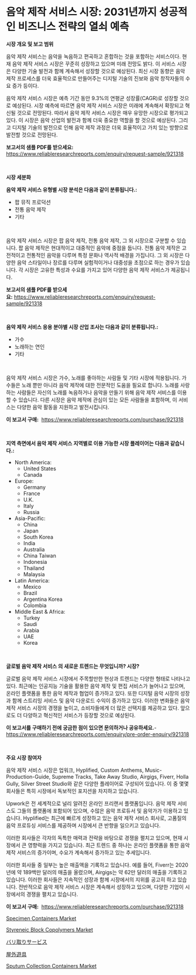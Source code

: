 <p><h1>음악 제작 서비스 시장: 2031년까지 성공적인 비즈니스 전략의 열쇠 예측</h1></p><p><strong>시장 개요 및 보고 범위</strong></p>
<p><p>음악 제작 서비스는 음악을 녹음하고 편곡하고 혼합하는 것을 포함하는 서비스이다. 현재 음악 제작 서비스 시장은 꾸준히 성장하고 있으며 미래 전망도 밝다. 이 서비스 시장은 다양한 기술 발전과 함께 계속해서 성장할 것으로 예상된다. 최신 시장 동향은 음악 제작 프로세스를 더욱 효율적으로 만들어주는 디지털 기술의 진보와 음악 창작자들의 수요 증가 등이다.</p><p>음악 제작 서비스 시장은 예측 기간 동안 9.3%의 연평균 성장률(CAGR)로 성장할 것으로 예상된다. 시장 예측에 따르면 음악 제작 서비스 시장은 미래에 계속해서 확장되고 혁신될 것으로 전망된다. 따라서 음악 제작 서비스 시장은 매우 유망한 시장으로 평가되고 있다. 이 시장은 음악 산업의 발전과 함께 더욱 중요한 역할을 할 것으로 예상된다. 그리고 디지털 기술의 발전으로 인해 음악 제작 과정은 더욱 효율적이고 가치 있는 방향으로 발전할 것으로 전망된다.</p></p>
<p><strong>보고서의 샘플 PDF를 받으세요:</strong> <a href="https://www.reliableresearchreports.com/enquiry/request-sample/921318">https://www.reliableresearchreports.com/enquiry/request-sample/921318</a></p>
<p>&nbsp;</p>
<p><strong>시장 세분화</strong></p>
<p><strong>음악 제작 서비스 유형별 시장 분석은 다음과 같이 분류됩니다.:</strong></p>
<p><ul><li>팝 뮤직 프로덕션</li><li>전통 음악 제작</li><li>기타</li></ul></p>
<p>&nbsp;</p>
<p><p>음악 제작 서비스 시장은 팝 음악 제작, 전통 음악 제작, 그 외 시장으로 구분할 수 있습니다. 팝 음악 제작은 현대적이고 대중적인 음악에 중점을 둡니다. 전통 음악 제작은 고전적이고 전통적인 음악을 다루며 특정 문화나 역사적 배경을 가집니다. 그 외 시장은 다양한 음악 스타일이나 장르를 다루며 실험적이거나 대중성을 초점으로 하는 경우가 있습니다. 각 시장은 고유한 특성과 수요를 가지고 있어 다양한 음악 제작 서비스가 제공됩니다.</p></p>
<p><strong>보고서의 샘플 PDF를 받으세요:</strong>&nbsp;<a href="https://www.reliableresearchreports.com/enquiry/request-sample/921318">https://www.reliableresearchreports.com/enquiry/request-sample/921318</a></p>
<p>&nbsp;</p>
<p><strong> 음악 제작 서비스 응용 분야별 시장 산업 조사는 다음과 같이 분류됩니다.:</strong></p>
<p><ul><li>가수</li><li>노래하는 연인</li><li>기타</li></ul></p>
<p>&nbsp;</p>
<p><p>음악 제작 서비스 시장은 가수, 노래를 좋아하는 사람들 및 기타 시장에 적용됩니다. 가수들은 노래 뿐만 아니라 음악 제작에 대한 전문적인 도움을 필요로 합니다. 노래를 사랑하는 사람들은 자신의 노래를 녹음하거나 음악을 만들기 위해 음악 제작 서비스를 이용할 수 있습니다. 다른 시장은 음악 제작에 관심이 있는 모든 사람들을 포함하며, 이 서비스는 다양한 음악 활동을 지원하고 발전시킵니다.</p></p>
<p><strong>이 보고서 구매:</strong>&nbsp; <a href="https://www.reliableresearchreports.com/purchase/921318">https://www.reliableresearchreports.com/purchase/921318</a></p>
<p>&nbsp;</p>
<p><strong>지역 측면에서 음악 제작 서비스 지역별로 이용 가능한 시장 플레이어는 다음과 같습니다.:</strong></p>
<p><ul>
    <li>
        North America:
        <ul>
            <li>United States</li>
            <li>Canada</li>
        </ul>
    </li>
    <li>
        Europe:
        <ul>
            <li>Germany</li>
            <li>France</li>
            <li>U.K.</li>
            <li>Italy</li>
            <li>Russia</li>
        </ul>
    </li>
    <li>
        Asia-Pacific:
        <ul>
            <li>China</li>
            <li>Japan</li>
            <li>South Korea</li>
            <li>India</li>
            <li>Australia</li>
            <li>China Taiwan</li>
            <li>Indonesia</li>
            <li>Thailand</li>
            <li>Malaysia</li>
        </ul>
    </li>
    <li>
        Latin America:
        <ul>
            <li>Mexico</li>
            <li>Brazil</li>
            <li>Argentina Korea</li>
            <li>Colombia</li>
        </ul>
    </li>
    <li>
        Middle East & Africa:
        <ul>
            <li>Turkey</li>
            <li>Saudi</li>
            <li>Arabia</li>
            <li>UAE</li>
            <li>Korea</li>
        </ul>
    </li>
    </ul></p>
<p>&nbsp;</p>
<p><strong>글로벌 음악 제작 서비스 의 새로운 트렌드는 무엇입니까? 시장?</strong></p>
<p><p>글로벌 음악 제작 서비스 시장에서 주목할만한 현상과 트렌드는 다양한 형태로 나타나고 있다. 최근에는 인공지능 기술을 활용한 음악 제작 및 편집 서비스가 늘어나고 있으며, 온라인 플랫폼을 통한 음악 제작과 협업이 증가하고 있다. 또한 디지털 음악 시장의 성장과 함께 스트리밍 서비스 및 음악 다운로드 수익이 증가하고 있다. 이러한 변화들은 음악 제작 서비스 시장의 경쟁을 높이고, 소비자들에게 더 많은 선택지를 제공하고 있다. 앞으로도 더 다양하고 혁신적인 서비스가 등장할 것으로 예상된다.</p></p>
<p><strong>이 보고서를 구매하기 전에 궁금한 점이 있으면 문의하거나 공유하세요.</strong>- <a href="https://www.reliableresearchreports.com/enquiry/pre-order-enquiry/921318">https://www.reliableresearchreports.com/enquiry/pre-order-enquiry/921318</a></p>
<p>&nbsp;</p>
<p><strong>주요 시장 참여자</strong></p>
<p><p>음악 제작 서비스 시장은 업워크, Hyplified, Custom Anthems, Music-Production-Guide, Supreme Tracks, Take Away Studio, Airgigs, Fiverr, Holla Gully, Silver Street Studio와 같은 다양한 플레이어로 구성되어 있습니다. 이 중 몇몇 회사들은 특히 시장에서 독보적인 포지션을 차지하고 있습니다.</p><p>Upwork은 전 세계적으로 널리 알려진 온라인 프리랜서 플랫폼입니다. 음악 제작 서비스도 그들의 플랫폼에 포함되어 있으며, 수많은 음악 프로듀서 및 음악가가 이용하고 있습니다. Hyplified는 최근에 빠르게 성장하고 있는 음악 제작 서비스 회사로, 고품질의 음악 프로듀싱 서비스를 제공하며 시장에서 큰 반향을 일으키고 있습니다.</p><p>이러한 회사들은 각자의 독특한 매력과 전략을 바탕으로 경쟁을 펼치고 있으며, 현재 시장에서 큰 영향력을 가지고 있습니다. 최근 트렌드 중 하나는 온라인 플랫폼을 통한 음악 제작 서비스의 증가이며, 수요가 계속해서 증가하고 있는 추세입니다.</p><p>이러한 회사들 중 일부는 높은 매출액을 기록하고 있습니다. 예를 들어, Fiverr는 2020년에 약 189백만 달러의 매출을 올렸으며, Airgigs는 약 62만 달러의 매출을 기록하고 있습니다. 이러한 회사들은 지속적인 성장과 함께 시장에서의 지위를 공고히 하고 있습니다. 전반적으로 음악 제작 서비스 시장은 계속해서 성장하고 있으며, 다양한 기업이 시장에서의 경쟁을 펼치고 있습니다.</p></p>
<p><strong>이 보고서 구매:</strong>&nbsp;&nbsp;<a href="https://www.reliableresearchreports.com/purchase/921318">https://www.reliableresearchreports.com/purchase/921318</a></p>
<p><p><a href="https://github.com/juancolorado15/Market-Research-Report-List-1/blob/main/specimen-containers-market.md">Specimen Containers Market</a></p><p><a href="https://issuu.com/reportprime-2/docs/styreneic-block-copolymers-market-size-2030.pptx">Styreneic Block Copolymers Market</a></p><p><a href="https://github.com/mohamedbakry57/Market-Research-Report-List-2/blob/main/4998096182121.md">バリ取りサービス</a></p><p><a href="https://github.com/lababdou/Market-Research-Report-List-2/blob/main/6480679182122.md">屋外遊具</a></p><p><a href="https://github.com/dx0328/Market-Research-Report-List-1/blob/main/sputum-collection-containers-market.md">Sputum Collection Containers Market</a></p></p>

